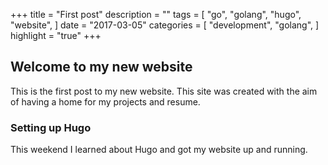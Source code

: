 +++
title = "First post"
description = ""
tags = [
    "go",
    "golang",
    "hugo",
    "website",
]
date = "2017-03-05"
categories = [
    "development",
    "golang",
]
highlight = "true"
+++

## Welcome to my new website

This is the first post to my new website. This site was created with the aim of having a home for my projects and resume.

### Setting up Hugo
This weekend I learned about Hugo and got my website up and running.
